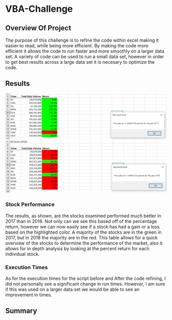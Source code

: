 # VBA-Challenge

## Overview Of Project
The purpose of this challenge is to refine the code within excel making it easier to read, while being more efficient. By making the code more efficient it allows the code to run faster and more smoothly on a larger data set. A variety of code can be used to run a small data set, however in order to get best results across a large data set it is necesary to optimize the code.
## Results
![VBA_Challenge_2017.png](VBA_Challenge_2017.png)
![VBA_Challenge_2018.png](VBA_Challenge_2018.png)
### Stock Performance
The results, as shown, are the stocks examined performed much better in 2017 than in 2018. Not only can we see this based off of the percentage return, however we can now easily see if a stock has had a gain or a loss based on the highlighted color. A majority of the stocks are in the green in 2017, but in 2018 the majority are in the red. This table allows for a quick overview of the stocks to determine the performance of the market, also it allows for in depth analysis by looking at the percent return for each individual stock.
### Execution Times
As for the execution times for the script before and After the code refining, I did not personally see a significant change in run times. However, I am sure if this was used on a larger data set we would be able to see an improvement in times.

## Summary
